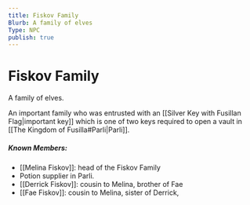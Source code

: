 ```yaml
---
title: Fiskov Family
Blurb: A family of elves
Type: NPC
publish: true
---
```


# Fiskov Family

A family of elves.

An important family who was entrusted with an [[Silver Key with Fusillan Flag|important key]] which is one of two keys required to open a vault in [[The Kingdom of Fusilla#Parli|Parli]].

##### Known Members:

- [[Melina Fiskov]]: head of the Fiskov Family
- Potion supplier in Parli.
- [[Derrick Fiskov]]: cousin to Melina, brother of Fae
- [[Fae Fiskov]]: cousin to Melina, sister of Derrick,
